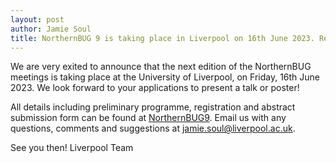 ```yaml
---
layout: post
author: Jamie Soul
title: NorthernBUG 9 is taking place in Liverpool on 16th June 2023. Registration is open!
---
```


We are very exited to announce that the next edition of the NorthernBUG meetings is taking place at the University of Liverpool, on Friday, 16th June 2023. 
We look forward to your applications to present a talk or poster!

All details including preliminary programme, registration and abstract submission form can be found at [NorthernBUG9](https://northernbug.github.io/northernbug9). 
Email us with any questions, comments and suggestions at [jamie.soul@liverpool.ac.uk](jamie.soul@liverpool.ac.uk).

See you then!
Liverpool Team
